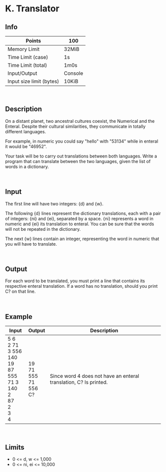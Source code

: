 # K. Translator
## Info
| Points                   | 100     |
|--------------------------|---------|
| Memory Limit             | 32MiB   |
| Time Limit (case)        | 1s      |
| Time Limit (total)       | 1m0s    |
| Input/Output             | Console |
| Input size limit (bytes) | 10KiB   |
<br>

## Description
On a distant planet, two ancestral cultures coexist, the Numerical and the Enteral. Despite their cultural similarities, they communicate in totally different languages.

For example, in numeric you could say "hello" with "53134" while in enteral it would be "46952".

Your task will be to carry out translations between both languages. Write a program that can translate between the two languages, given the list of words in a dictionary.

<br>

## Input
The first line will have two integers: {d} and {w}.

The following {d} lines represent the dictionary translations, each with a pair of integers: {ni} and {ei}, separated by a space. {ni} represents a word in numeric and {ei} its translation to enteral. You can be sure that the words will not be repeated in the dictionary.

The next {w} lines contain an integer, representing the word in numeric that you will have to translate.

<br>

## Output
For each word to be translated, you must print a line that contains its respective enteral translation. If a word has no translation, should you print C? on that line.

<br>

## Example

| Input                                            | Output              | Description                                                       |
|--------------------------------------------------|---------------------|-------------------------------------------------------------------|
| 5 6 <br> 2 71 <br> 3 556 <br> 140 19 <br> 87 555 <br> 71 3 <br> 140 <br> 2 <br> 87 <br> 2 <br> 3 <br> 4 | 19 <br> 71 <br> 555 <br> 71 <br> 556 <br> C? | Since word 4 does not have an enteral translation, C? Is printed. |
<br>

## Limits
* 0 <= d, w <= 1,000
* 0 <= ni, ei <= 10,000
